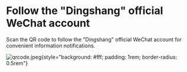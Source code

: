 # Follow the "Dingshang" official WeChat account

Scan the QR code to follow the "Dingshang" official WeChat account for convenient information notifications.

![qrcode.jpeg](/images/qrcode.jpeg){style="background: #fff; padding: 1rem; border-radius: 0.5rem"}

